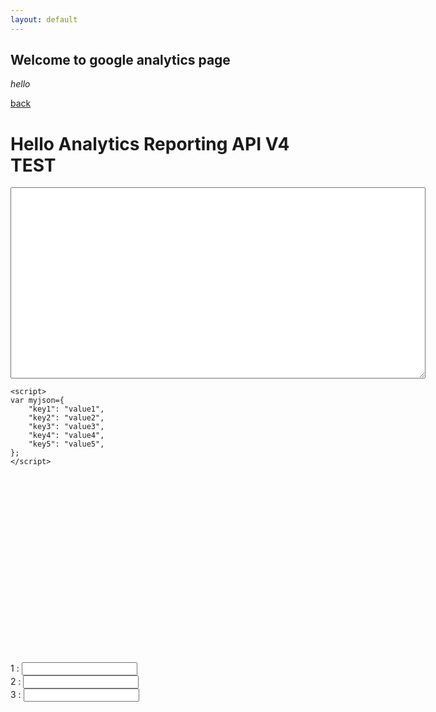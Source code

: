 ```yaml
---
layout: default
---
```


## Welcome to google analytics page

_hello_

[back](./)

<html>

<head>
	<meta charset="utf-8">
	<title>Hello Analytics Reporting API V4</title>
	<meta name="google-signin-client_id" content="436705610339-iv7fudo64feeivnd939pqd6df4nu5suv.apps.googleusercontent.com">
	<meta name="google-signin-scope" content="https://www.googleapis.com/auth/analytics.readonly">
	<script src="https://d3js.org/d3.v5.min.js"></script>
	<script src = "https://cdnjs.cloudflare.com/ajax/libs/Chart.js/2.7.1/Chart.bundle.min.js"></script>
</head>

<body>	
<h1>Hello Analytics Reporting API V4 TEST</h1>
	
<!-- The Sign-in button. This will run `queryReports()` on success. -->
<p class="g-signin2" data-onsuccess="queryReports"></p>
	
<!-- The API response will be printed here. -->
<textarea cols="80" rows="20" id="query-output"></textarea>
	
<script>
//varToSet
var sessions;

// Replace with your view ID.
var VIEW_ID1 = '197883945';
var VIEW_ID2 = '198637112';	

// Query the API and print the results to the page.
function queryReports() {
	    console.log('queryReports1 called');
	    gapi.client.request({
	      path: '/v4/reports:batchGet',
	      root: 'https://analyticsreporting.googleapis.com/',
	      method: 'POST',
	      body: {
	        reportRequests: [
	          {
	            viewId: VIEW_ID1,
	            dateRanges: [
	              	{
	               		startDate: '7daysAgo',
	                	endDate: 'yesterday'
	              	}
	            ],
	            metrics: [
	            	//{expression: 'ga:users'},
					{expression: 'ga:sessions'}
	            ],
				dimensions: [
					//{'name':'ga:userType'},
					//{'name':'ga:deviceCategory'}
				]

	          }
	        ]
	      }
	    }).then(displayResults, console.error.bind(console));
	    console.log('finished');

		console.log('queryReports2 called');
	    gapi.client.request({
	      path: '/v4/reports:batchGet',
	      root: 'https://analyticsreporting.googleapis.com/',
	      method: 'POST',
	      body: {
	        reportRequests: [
	          {
	            viewId: VIEW_ID2,
	            dateRanges: [
	              	{
	               		startDate: '7daysAgo',
	                	endDate: 'yesterday'
	              	}
	            ],
	            metrics: [
	            	//{expression: 'ga:users'},
					{expression: 'ga:sessions'}
	            ],
				dimensions: [
					//{'name':'ga:userType'},
					//{'name':'ga:deviceCategory'}
				]

	          }
	        ]
	      }
	    }).then(displayResults, console.error.bind(console));
	    console.log('finished');
	  }

function displayResults(response) {
	    var formattedJson = JSON.stringify(response.result, null, 2);
	    //console.log('Results : ', formattedJson);
	    document.getElementById('query-output').value += formattedJson;

		var obj = JSON.parse(formattedJson);
		console.log('17');
		console.log('a : ', obj.reports[0]);
		//console.log('dimensions: ', obj.reports[0].columnHeader.dimensions);
		//console.log('data.totals: ', obj.reports[0].data.totals);
		//console.log('metricHeaderEntries: ', obj.reports[0].columnHeader.metricHeader.metricHeaderEntries);	
		console.log('metrics: ', obj.reports[0].data.totals[0].values);
		sessions = obj.reports[0].data.totals[0].values;

		//test(dimensions);
	  }

function test(_dimensions) {
	console.log('test');
	return new Promise(function (resolve, reject) {
		fetch(/*parameters*/).then(function (res) {
			res.json().then(body => {

				var obj = JSON.parse(body)

			}).catch(err => {
				reject("error fetching.")
			});
		});
	})
}

</script>
    <script>
    var myjson={
        "key1": "value1",
        "key2": "value2",
        "key3": "value3",
        "key4": "value4",
        "key5": "value5",
    };
    </script>
<!-- Load the JavaScript API client and Sign-in library. -->
<script src="https://apis.google.com/js/client:platform.js"></script>
	
<div class="chart-grid" style="display: grid; grid-template-columns: 300px;">
    <div class="chart" style="width: 300px; height: 300px;">
        <canvas id="myChart" width="200" height="200"></canvas>
    </div>
    <div class="input">
        1 : <input id="firstChartInput" type="text">
    </div>
    <div class="input">
        2 : <input id="secondChartInput" type="number">
    </div>  
    <div class="input">
        3 : <input id="thirdChartInput" type="number">
    </div>  
</div>

<script>
var x = 2;
var ctx = document.getElementById('myChart').getContext('2d');
var myChart = new Chart(ctx, {
    type: 'bar',
    data: {
        labels: ['Red', 'Blue', 'Yellow', 'Green', 'Purple', 'Orange'],
        datasets: [{
            label: '# of Votes',
            data: [x, x, x, 5, 2, 3],
            backgroundColor: [
                'rgba(255, 99, 132, 0.2)',
                'rgba(54, 162, 235, 0.2)',
                'rgba(255, 206, 86, 0.2)',
                'rgba(75, 192, 192, 0.2)',
                'rgba(153, 102, 255, 0.2)',
                'rgba(255, 159, 64, 0.2)'
            ],
            borderColor: [
                'rgba(255, 99, 132, 1)',
                'rgba(54, 162, 235, 1)',
                'rgba(255, 206, 86, 1)',
                'rgba(75, 192, 192, 1)',
                'rgba(153, 102, 255, 1)',
                'rgba(255, 159, 64, 1)'
            ],
            borderWidth: 1
        }]
    },
    options: {
        scales: {
            yAxes: [{
                ticks: {
                    beginAtZero: true
                }
            }]
        }
    }
});

</script>

</body>
</html>
